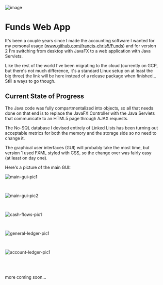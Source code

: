![image](https://user-images.githubusercontent.com/50467171/184467930-2014ae7c-337e-48ee-bb68-f83ec3af4a2f.png)

<h1>Funds Web App</h1>


It's been a couple years since I made the accounting software I wanted for my personal usage (www.github.com/francis-chris5/Funds) and for version 2 I'm switching from desktop with JavaFX to a web application with Java Servlets.


Like the rest of the world I've been migrating to the cloud (currently on GCP, but there's not much difference, it's a standard Linux setup on at least the big three) the link will be here instead of a release package when finished... Still a ways to go though.


<h2>Current State of Progress</h2>

The Java code was fully compartmentalized into objects, so all that needs done on that end is to replace the JavaFX Controller with the Java Servlets that communicate to an HTML5 page through AJAX requests.

The No-SQL database I devised entirely of Linked Lists has been turning out acceptable metrics for both the memory and the storage side so no need to change it.

The graphical user interfaces (GUI) will probably take the most time, but version 1 used FXML styled with CSS, so the change over was fairly easy (at least on day one).

Here's a picture of the main GUI:



![main-gui-pic1](https://user-images.githubusercontent.com/50467171/184467878-fd254886-7f80-4aaa-828a-e3d814cc1c82.png)

<br>

![main-gui-pic2](https://user-images.githubusercontent.com/50467171/184468029-87d2d600-c530-4485-bdbe-310a9b0e3a8a.png)

<br>

![cash-flows-pic1](https://user-images.githubusercontent.com/50467171/184511395-c1d1df6c-79d1-4f2c-8b8d-6b4ff2479e64.png)

<br>

![general-ledger-pic1](https://user-images.githubusercontent.com/50467171/184511397-c5cefa45-119f-4691-9c0e-406d04503fce.png)

<br>

![account-ledger-pic1](https://user-images.githubusercontent.com/50467171/184511399-de47886c-b13d-44b4-a48c-61bb8d4bc801.png)


<br>
<br>
<br>
more coming soon...


